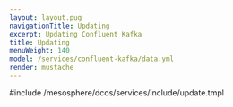```yaml
---
layout: layout.pug
navigationTitle: Updating 
excerpt: Updating Confluent Kafka
title: Updating 
menuWeight: 140
model: /services/confluent-kafka/data.yml
render: mustache
---
```


#include /mesosphere/dcos/services/include/update.tmpl
